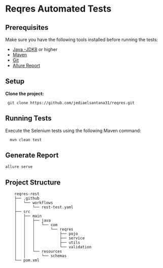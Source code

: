 # Reqres Automated Tests

## Prerequisites

Make sure you have the following tools installed before running the tests:

- [Java -JDK8](https://www.oracle.com/br/java/technologies/javase/javase8-archive-downloads.html) or higher
- [Maven](https://maven.apache.org/download.cgi)
- [Git](https://git-scm.com/book/en/v2/Getting-Started-Installing-Git)
- [Allure Report](https://allurereport.org/docs/gettingstarted-installation/)

## Setup
 **Clone the project:**
  ```
   git clone https://github.com/jediaelsantana31/reqres.git
  ```

## Running Tests
Execute the Selenium tests using the following Maven command:
 ```
   mvn clean test
  ```

## Generate Report
 	allure serve

## Project Structure

        reqres-rest
		├── .github
		│   └── workflows
		│       └── rest-test.yaml
		├── src
		│   ├── main
		│   │   ├── java
		│   │   │   └── com
		│   │   │       └── reqres
		│   │   │           ├── pojo
		│   │   │           ├── service
		│   │   │           ├── utils
		│   │   │           └── validation
		│   │   └── resources
		│   │       └── schemas
		└── pom.xml
